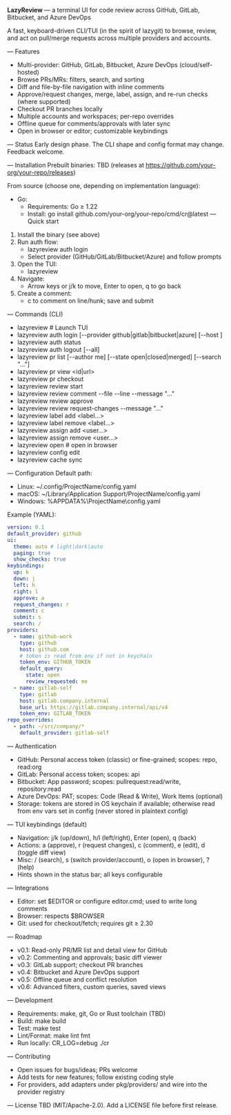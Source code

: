 **LazyReview** — a terminal UI for code review across GitHub, GitLab, Bitbucket, and Azure DevOps

A fast, keyboard-driven CLI/TUI (in the spirit of lazygit) to browse, review, and act on pull/merge requests across multiple providers and accounts.

— Features

- Multi-provider: GitHub, GitLab, Bitbucket, Azure DevOps (cloud/self-hosted)
- Browse PRs/MRs: filters, search, and sorting
- Diff and file-by-file navigation with inline comments
- Approve/request changes, merge, label, assign, and re-run checks (where supported)
- Checkout PR branches locally
- Multiple accounts and workspaces; per-repo overrides
- Offline queue for comments/approvals with later sync
- Open in browser or editor; customizable keybindings

— Status
Early design phase. The CLI shape and config format may change. Feedback welcome.

— Installation
Prebuilt binaries: TBD (releases at https://github.com/your-org/your-repo/releases)

From source (choose one, depending on implementation language):

- Go:
  - Requirements: Go ≥ 1.22
  - Install: go install github.com/your-org/your-repo/cmd/cr@latest
    — Quick start

1. Install the binary (see above)
2. Run auth flow:
   - lazyreview auth login
   - Select provider (GitHub/GitLab/Bitbucket/Azure) and follow prompts
3. Open the TUI:
   - lazyreview
4. Navigate:
   - Arrow keys or j/k to move, Enter to open, q to go back
5. Create a comment:
   - c to comment on line/hunk; save and submit

— Commands (CLI)

- lazyreview # Launch TUI
- lazyreview auth login [--provider github|gitlab|bitbucket|azure] [--host <url>]
- lazyreview auth status
- lazyreview auth logout [--all]
- lazyreview pr list [--author me] [--state open|closed|merged] [--search "..."]
- lazyreview pr view <id|url>
- lazyreview pr checkout <id>
- lazyreview review start <id>
- lazyreview review comment <id> --file <path> --line <n> --message "..."
- lazyreview review approve <id>
- lazyreview review request-changes <id> --message "..."
- lazyreview label add <id> <label...>
- lazyreview label remove <id> <label...>
- lazyreview assign add <id> <user...>
- lazyreview assign remove <id> <user...>
- lazyreview open <id> # open in browser
- lazyreview config edit
- lazyreview cache sync

— Configuration
Default path:

- Linux: ~/.config/ProjectName/config.yaml
- macOS: ~/Library/Application Support/ProjectName/config.yaml
- Windows: %APPDATA%\ProjectName\config.yaml

Example (YAML):

```yaml
version: 0.1
default_provider: github
ui:
  theme: auto # light|dark|auto
  paging: true
  show_checks: true
keybindings:
  up: k
  down: j
  left: h
  right: l
  approve: a
  request_changes: r
  comment: c
  submit: s
  search: /
providers:
  - name: github-work
    type: github
    host: github.com
    # token is read from env if not in keychain
    token_env: GITHUB_TOKEN
    default_query:
      state: open
      review_requested: me
  - name: gitlab-self
    type: gitlab
    host: gitlab.company.internal
    base_url: https://gitlab.company.internal/api/v4
    token_env: GITLAB_TOKEN
repo_overrides:
  - path: ~/src/company/*
    default_provider: gitlab-self
```

— Authentication

- GitHub: Personal access token (classic) or fine-grained; scopes: repo, read:org
- GitLab: Personal access token; scopes: api
- Bitbucket: App password; scopes: pullrequest:read/write, repository:read
- Azure DevOps: PAT; scopes: Code (Read & Write), Work Items (optional)
- Storage: tokens are stored in OS keychain if available; otherwise read from env vars set in config (never stored in plaintext config)

— TUI keybindings (default)

- Navigation: j/k (up/down), h/l (left/right), Enter (open), q (back)
- Actions: a (approve), r (request changes), c (comment), e (edit), d (toggle diff view)
- Misc: / (search), s (switch provider/account), o (open in browser), ? (help)
- Hints shown in the status bar; all keys configurable

— Integrations

- Editor: set $EDITOR or configure editor.cmd; used to write long comments
- Browser: respects $BROWSER
- Git: used for checkout/fetch; requires git ≥ 2.30

— Roadmap

- v0.1: Read-only PR/MR list and detail view for GitHub
- v0.2: Commenting and approvals; basic diff viewer
- v0.3: GitLab support; checkout PR branches
- v0.4: Bitbucket and Azure DevOps support
- v0.5: Offline queue and conflict resolution
- v0.6: Advanced filters, custom queries, saved views

— Development

- Requirements: make, git, Go or Rust toolchain (TBD)
- Build: make build
- Test: make test
- Lint/Format: make lint fmt
- Run locally: CR_LOG=debug ./cr

— Contributing

- Open issues for bugs/ideas; PRs welcome
- Add tests for new features; follow existing coding style
- For providers, add adapters under pkg/providers/<name> and wire into the provider registry

— License
TBD (MIT/Apache-2.0). Add a LICENSE file before first release.
